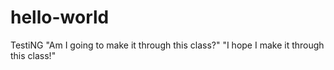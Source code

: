 # hello-world
TestiNG
"Am I going to make it through this class?"
"I hope I make it through this class!"

